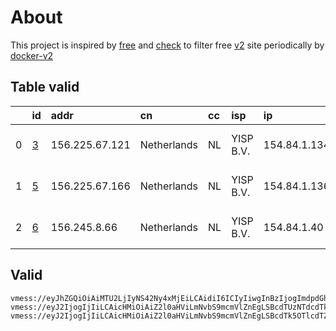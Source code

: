 
# About

This project is inspired by [free](https://github.com/freefq/free) and [check](https://github.com/yeahwu/check) to filter free [v2](https://github.com/v2fly/v2ray-core) site periodically by [docker-v2](https://hub.docker.com/r/v2ray/official)

    

## Table valid
|    | id                 | addr           | cn          | cc   | isp       | ip           | chatgpt          |
|---:|:-------------------|:---------------|:------------|:-----|:----------|:-------------|:-----------------|
|  0 | [3](config/3.json) | 156.225.67.121 | Netherlands | NL   | YISP B.V. | 154.84.1.134 | Yes (Region: NL) |
|  1 | [5](config/5.json) | 156.225.67.166 | Netherlands | NL   | YISP B.V. | 154.84.1.136 | Yes (Region: NL) |
|  2 | [6](config/6.json) | 156.245.8.66   | Netherlands | NL   | YISP B.V. | 154.84.1.40  | Yes (Region: NL) |

## Valid
```
vmess://eyJhZGQiOiAiMTU2LjIyNS42Ny4xMjEiLCAidiI6ICIyIiwgInBzIjogImdpdGh1Yi5jb20vZnJlZWZxIC0gXHU1MzU3XHU5NzVlICAzIiwgInBvcnQiOiA0Nzc0NCwgImlkIjogIjYzYjRiODI5LTdmMDEtNGUyNi1iMDM3LWYwNGIxZjA5ODc2NSIsICJhaWQiOiAiNjQiLCAibmV0IjogInRjcCIsICJ0eXBlIjogIiIsICJob3N0IjogInN1cm9uZ3dlaS5ldS5vcmciLCAicGF0aCI6ICIvcmVmZnM3eTI2ZzB1YSIsICJ0bHMiOiAiIn0=
vmess://eyJ2IjogIjIiLCAicHMiOiAiZ2l0aHViLmNvbS9mcmVlZnEgLSBcdTUzNTdcdTk3NWUgIDUiLCAiYWRkIjogIjE1Ni4yMjUuNjcuMTY2IiwgInBvcnQiOiAiNDk5MjAiLCAiaWQiOiAiZWJlYzJhZGYtZTk0MC00NDZmLWJlZDQtZDhjOTExNDNiNTRhIiwgImFpZCI6ICI2NCIsICJzY3kiOiAiYXV0byIsICJuZXQiOiAidGNwIiwgInR5cGUiOiAibm9uZSIsICJob3N0IjogIiIsICJwYXRoIjogIiIsICJ0bHMiOiAiIiwgInNuaSI6ICIifQ==
vmess://eyJ2IjogIjIiLCAicHMiOiAiZ2l0aHViLmNvbS9mcmVlZnEgLSBcdTk5OTlcdTZlMmYgIDYiLCAiYWRkIjogIjE1Ni4yNDUuOC42NiIsICJwb3J0IjogIjQ5NTE5IiwgImlkIjogIjVhNGQ2OWFkLTIwYTktNDk0MS1iMjIzLTg3YmJkMDlmNWY1MiIsICJhaWQiOiAiNjQiLCAic2N5IjogImF1dG8iLCAibmV0IjogInRjcCIsICJ0eXBlIjogIm5vbmUiLCAiaG9zdCI6ICIiLCAicGF0aCI6ICIiLCAidGxzIjogIiIsICJzbmkiOiAiIiwgImFscG4iOiAiIn0=
```

